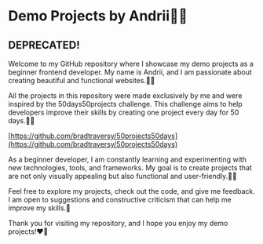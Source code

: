 # Demo Projects by Andrii🥷🏼

## DEPRECATED!

Welcome to my GitHub repository where I showcase my demo projects as a beginner
frontend developer. My name is Andrii, and I am passionate about creating
beautiful and functional websites.🙋‍♂️

All the projects in this repository were made exclusively by me and were
inspired by the 50days50projects challenge. This challenge aims to help
developers improve their skills by creating one project every day for 50 days.👨‍💻

[https://github.com/bradtraversy/50projects50days](https://github.com/bradtraversy/50projects50days)

As a beginner developer, I am constantly learning and experimenting with new
technologies, tools, and frameworks. My goal is to create projects that are not
only visually appealing but also functional and user-friendly.👨‍🏫

Feel free to explore my projects, check out the code, and give me feedback. I am
open to suggestions and constructive criticism that can help me improve my
skills.🥳

Thank you for visiting my repository, and I hope you enjoy my demo projects!❤️‍🔥
